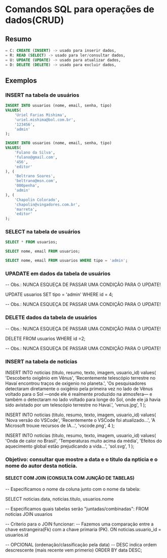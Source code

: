 # Comandos SQL para operações de dados(CRUD)

## Resumo
```sql
= C: CREATE (INSERT) -> usado para inserir dados,
= R: READ (SELECT) -> usado para ler/consultar dados,
= U: UPDATE (UPDATE) -> usado para atualizar dados,
= D: DELETE (DELETE) -> usado para excluir dados,
```

## Exemplos

### INSERT na tabela de usuários
```sql
INSERT INTO usuarios (nome, email, senha, tipo) 
VALUES(
    'Uriel Farias Mishima',
    'uriel.mishima@bol.com.br',
    '123456',
    'admin'
);
```
```sql
INSERT INTO usuarios (nome, email, senha, tipo) 
VALUES(
    'Fulano da Silva',
    'fulano@gmail.com',
    '456',
    'editor'
), (
    'Beltrano Soares',
    'beltrano@msn.com',
    '000penha',
    'admin'
), (
    'Chapolin Colorado',
    'chapolin@vingadores.com.br',
    'marreta',
    'editor'
);
```

### SELECT na tabela de usuários

```sql
SELECT * FROM usuarios;
```
```sql
SELECT nome, email FROM usuarios;
```
```sql
SELECT nome, email FROM usuarios WHERE tipo = 'admin';
```


### UPADATE em dados da tabela de usuários
-- Obs.: NUNCA ESQUEÇA DE PASSAR UMA CONDIÇÃO PARA O UPDATE!

UPDATE usuarios SET tipo = 'admin' 
WHERE id = 4;

-- Obs.: NUNCA ESQUEÇA DE PASSAR UMA CONDIÇÃO PARA O UPDATE!

### DELETE dados da tabela de usuários
-- Obs.: NUNCA ESQUEÇA DE PASSAR UMA CONDIÇÃO PARA O UPDATE!

DELETE FROM usuarios WHERE id =2;

-- Obs.: NUNCA ESQUEÇA DE PASSAR UMA CONDIÇÃO PARA O UPDATE!




### INSERT na tabela de noticias

INSERT INTO noticias (titulo, resumo, texto, imagem, usuario_id)
values(
    'Descoberto oxigênio em Vênus',
    'Recentemente telescópio terrestre no Havaí encontrou traços de oxigenio no planeta.',
    'Os pesquisadores detectaram diretamente o oxigênio pela primeira vez no lado de Vênus voltado para o Sol —onde ele é realmente produzido na atmosfera— e também o detectaram no lado voltado para longe do Sol, onde ele já havia sido avistado por um telescópio terrestre no Havaí.',
    'venus.jpg',
    1
);


INSERT INTO noticias (titulo, resumo, texto, imagem, usuario_id)
values(
    'Nova versão do VSCode',
    'Recentemente o VSCode foi atualizado...',
    'A Microsoft trouxe recursos de IA...',
    'vscode.png',
    4
);

INSERT INTO noticias (titulo, resumo, texto, imagem, usuario_id)
values(
    'Onda de calor no Brasil',
    'Temperaturas muito acima da média',
    'Efeitos do aquecimento global estão prejudicando a vida...',
    'sol.svg',
    1
);

### Objetivo: consultar que mostre a data e o titulo da npticia e o nome do autor desta noticia.

#### SELECT COM JOIN (CONSULTA COM JUNÇÃO DE TABELAS)

-- Especificamos o nome da coluna junto com o nome da tabela:

SELECT 
    noticias.data,
    noticias.titulo,
    usuarios.nome 
    
-- Especificamos quais tabelas serão "juntadas/combinadas":
FROM noticias JOIN usuarios

-- Criterio para o JOIN funcionar:
-- Fazemos uma comparação entre a chave estrangeira(Fk) com a chave primaria (PK).
ON noticias.usuario_id = usuarios.id

-- OPCIONAL (ordenação/classificação pela data)
-- DESC indica ordem descrescente (mais recente vem primerio)
ORDER BY data DESC; 